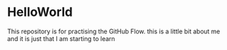 # HelloWorld
This repository is for practising the GitHub Flow.
this is a little bit about me and it is just that I am starting to learn
